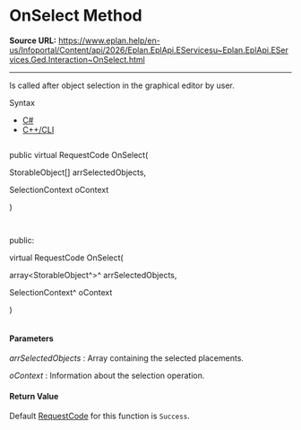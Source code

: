 # OnSelect Method

**Source URL:** https://www.eplan.help/en-us/Infoportal/Content/api/2026/Eplan.EplApi.EServicesu~Eplan.EplApi.EServices.Ged.Interaction~OnSelect.html

---

Is called after object selection in the graphical editor by user.

Syntax

- [C#](#i-syntax-CS)
- [C++/CLI](#i-syntax-CPP2005)

```
```
public virtual RequestCode OnSelect( 

   StorableObject[] arrSelectedObjects,

   SelectionContext oContext

)
```
```

```
```
public:

virtual RequestCode OnSelect( 

   array<StorableObject^>^ arrSelectedObjects,

   SelectionContext^ oContext

)
```
```

#### Parameters

*arrSelectedObjects*
:   Array containing the selected placements.

*oContext*
:   Information about the selection operation.

#### Return Value

Default [RequestCode](Eplan.EplApi.EServicesu~Eplan.EplApi.EServices.Ged.RequestCode.html) for this function is `Success`.
